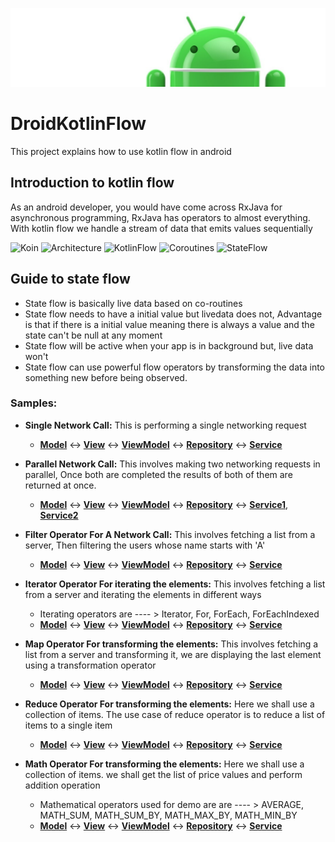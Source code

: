 ![TestDrivenDevelopmentInAndroid](documentation/images/Logo-new.png)

# DroidKotlinFlow
This project explains how to use kotlin flow in android 

## Introduction to kotlin flow 
As an android developer, you would have come across RxJava for asynchronous programming, RxJava has operators to almost everything. With kotlin flow we handle a stream of data that emits values sequentially 



![Koin](https://img.shields.io/badge/Koin-Dependency%20Injection-orange)
![Architecture](https://img.shields.io/badge/MVVM-Architecture-red)
![KotlinFlow](https://img.shields.io/badge/KotlinFlow-API-yellowgreen)
![Coroutines](https://img.shields.io/badge/Coroutines-API-green)
![StateFlow](https://img.shields.io/badge/StateFlow-API-green)


## Guide to state flow 
* State flow is basically live data based on co-routines
* State flow needs to have a initial value but livedata does not, Advantage is that if there is a initial value meaning there is always a value and the state can't be null at any moment
* State flow will be active when your app is in background but, live data won't
* State flow can use powerful flow operators by transforming the data into something new before being observed. 


### Samples:
* **Single Network Call:**  This is performing a single networking request
    * **[Model](app/src/main/java/com/demo/flow/models/ApiUser.kt)**
      <->
      **[View](app/src/main/java/com/demo/flow/presentation/view/fragments/SingleNetworkCallFragment.kt)**
      <->
      **[ViewModel](app/src/main/java/com/demo/flow/presentation/viewmodels/SingleNetworkCallViewModel.kt)**
      <->
      **[Repository](app/src/main/java/com/demo/flow/network/repository/UsersRepository.kt)**
      <->
      **[Service](app/src/main/java/com/demo/flow/network/services/UserListService.kt)**
      
* **Parallel Network Call:**  This involves making two networking requests in parallel, Once both are completed the results of both of them are returned at once.
    * **[Model](app/src/main/java/com/demo/flow/models/ApiUser.kt)**
      <->
      **[View](app/src/main/java/com/demo/flow/presentation/view/fragments/SingleNetworkCallFragment.kt)**
      <->
      **[ViewModel](app/src/main/java/com/demo/flow/presentation/viewmodels/ParallelNetworkCallViewModel.kt)**
      <->
      **[Repository](app/src/main/java/com/demo/flow/network/repository/UsersRepository.kt)**
      <->
      **[Service1](app/src/main/java/com/demo/flow/network/services/UserListService.kt)**,
      **[Service2](app/src/main/java/com/demo/flow/network/services/MoreUsersListService.kt)**
      
* **Filter Operator For A Network Call:**  This involves fetching a list from a server, Then filtering the users whose name starts with 'A'
    * **[Model](app/src/main/java/com/demo/flow/models/ApiUser.kt)**
      <->
      **[View](app/src/main/java/com/demo/flow/presentation/view/fragments/OperatorFilterFragment.kt)**
      <->
      **[ViewModel](app/src/main/java/com/demo/flow/presentation/viewmodels/OperatorFilterViewModel.kt)**
      <->
      **[Repository](app/src/main/java/com/demo/flow/network/repository/UsersRepository.kt)**
      <->
      **[Service](app/src/main/java/com/demo/flow/network/services/UserListService.kt)**

* **Iterator Operator For iterating the elements:**  This involves fetching a list from a server and iterating the elements in different ways 
    * Iterating operators are ---- > Iterator, For, ForEach, ForEachIndexed
    * **[Model](app/src/main/java/com/demo/flow/models/ApiUser.kt)**
      <->
      **[View](app/src/main/java/com/demo/flow/presentation/view/fragments/OperatorIteratorsFragment.kt)**
      <->
      **[ViewModel](app/src/main/java/com/demo/flow/presentation/viewmodels/OperatorIteratorsViewModel.kt)**
      <->
      **[Repository](app/src/main/java/com/demo/flow/network/repository/UsersRepository.kt)**
      <->
      **[Service](app/src/main/java/com/demo/flow/network/services/UserListService.kt)**

* **Map Operator For transforming the elements:**  This involves fetching a list from a server and transforming it, we are displaying the last element using a transformation operator
    * **[Model](app/src/main/java/com/demo/flow/models/ApiUser.kt)**
      <->
      **[View](app/src/main/java/com/demo/flow/presentation/view/fragments/OperatorMapFragment.kt)**
      <->
      **[ViewModel](app/src/main/java/com/demo/flow/presentation/viewmodels/OperatorMapViewModel.kt)**
      <->
      **[Repository](app/src/main/java/com/demo/flow/network/repository/UsersRepository.kt)**
      <->
      **[Service](app/src/main/java/com/demo/flow/network/services/UserListService.kt)**

* **Reduce Operator For transforming the elements:** Here we shall use a collection of items. The use case of reduce operator is to reduce a list of items to a single item
    * **[Model](app/src/main/java/com/demo/flow/utils/Library.kt)**
      <->
      **[View](app/src/main/java/com/demo/flow/presentation/view/fragments/OperatorReduceFragment.kt)**
      <->
      **[ViewModel](app/src/main/java/com/demo/flow/presentation/viewmodels/OperatorReduceViewModel.kt)**
      <->
      **[Repository](app/src/main/java/com/demo/flow/network/repository/LibraryRepository.kt)**
      <->
      **[Service](app/src/main/java/com/demo/flow/network/services/LibraryService.kt)**
* **Math Operator For transforming the elements:** Here we shall use a collection of items. we shall get the list of price values and perform addition operation 
    * Mathematical operators used for demo are are ---- > AVERAGE, MATH_SUM, MATH_SUM_BY, MATH_MAX_BY, MATH_MIN_BY
    * **[Model](app/src/main/java/com/demo/flow/utils/Library.kt)**
      <->
      **[View](app/src/main/java/com/demo/flow/presentation/view/fragments/OperatorMathematicalFragment.kt)**
      <->
      **[ViewModel](app/src/main/java/com/demo/flow/presentation/viewmodels/OperatorMathematicalViewModel.kt)**
      <->
      **[Repository](app/src/main/java/com/demo/flow/network/repository/LibraryRepository.kt)**
      <->
      **[Service](app/src/main/java/com/demo/flow/network/services/LibraryService.kt)**
    
    
